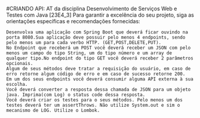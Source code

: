 #CRIANDO API: AT da disciplina Desenvolvimento de Serviços Web e Testes com Java [23E4_3]
Para garantir a excelência do seu projeto, siga as orientações específicas e recomendações fornecidas:

    Desenvolva uma aplicação com Spring Boot que deverá ficar ouvindo na porta 8080.Sua aplicação deve possuir pelo menos 4 endpoints, sendo pelo menos um para cada verbo HTTP. (GET,POST,DELETE,PUT).
    No Endpoint que receberá um POST você deverá receber um JSON com pelo menos um campo do tipo String, um do tipo número e um array de qualquer tipo.No endpoint do tipo GET você deverá receber 2 parâmetros opcionais.
    Algum de seus métodos deve tratar a requisição do usuário, em caso de erro retorne algum código de erro e em caso de sucesso retorne 200.
    Em um dos seus endpoints você deverá consumir alguma API externa à sua escolha.
    Você deverá converter a resposta dessa chamada de JSON para um objeto java. Imprima(com Log) o status code dessa resposta.
    Você deverá criar os testes para o seus métodos. Pelo menos um dos testes deverá ter um assertThrows. Não utilize System.out e sim o mecanismo de LOG. Utilize o Lombok.
